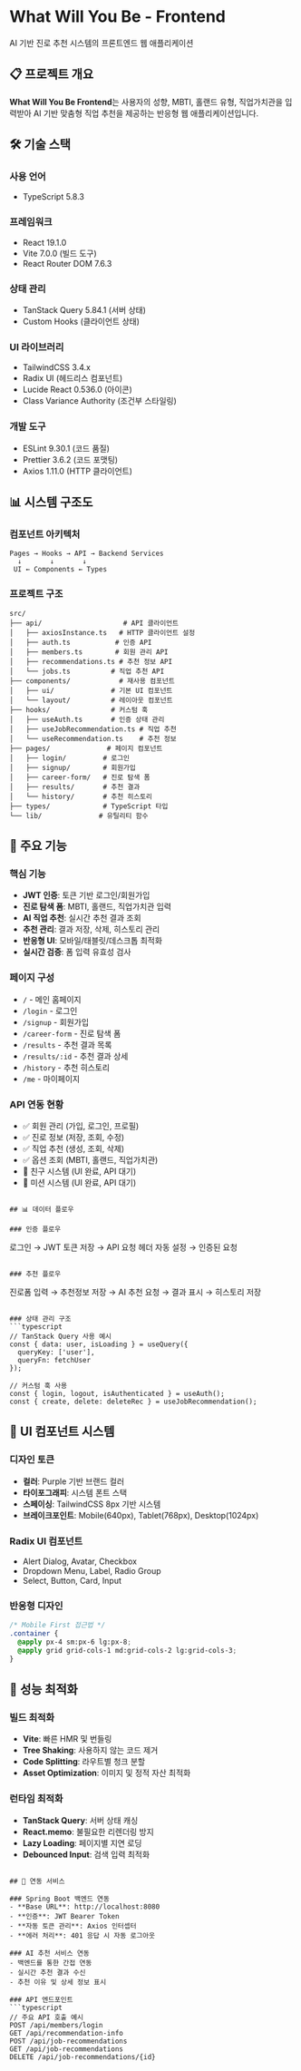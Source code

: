 # What Will You Be - Frontend

AI 기반 진로 추천 시스템의 프론트엔드 웹 애플리케이션

## 📋 프로젝트 개요

**What Will You Be Frontend**는 사용자의 성향, MBTI, 홀랜드 유형, 직업가치관을 입력받아 AI 기반 맞춤형 직업 추천을 제공하는 반응형 웹 애플리케이션입니다.

## 🛠 기술 스택

### 사용 언어
- TypeScript 5.8.3

### 프레임워크
- React 19.1.0
- Vite 7.0.0 (빌드 도구)
- React Router DOM 7.6.3

### 상태 관리
- TanStack Query 5.84.1 (서버 상태)
- Custom Hooks (클라이언트 상태)

### UI 라이브러리
- TailwindCSS 3.4.x
- Radix UI (헤드리스 컴포넌트)
- Lucide React 0.536.0 (아이콘)
- Class Variance Authority (조건부 스타일링)

### 개발 도구
- ESLint 9.30.1 (코드 품질)
- Prettier 3.6.2 (코드 포맷팅)
- Axios 1.11.0 (HTTP 클라이언트)

## 📊 시스템 구조도

### 컴포넌트 아키텍처
```
Pages → Hooks → API → Backend Services
  ↓       ↓       ↓
 UI ← Components ← Types
```

### 프로젝트 구조
```
src/
├── api/                    # API 클라이언트
│   ├── axiosInstance.ts   # HTTP 클라이언트 설정
│   ├── auth.ts           # 인증 API
│   ├── members.ts        # 회원 관리 API
│   ├── recommendations.ts # 추천 정보 API
│   └── jobs.ts          # 직업 추천 API
├── components/            # 재사용 컴포넌트
│   ├── ui/              # 기본 UI 컴포넌트
│   └── layout/          # 레이아웃 컴포넌트
├── hooks/               # 커스텀 훅
│   ├── useAuth.ts       # 인증 상태 관리
│   ├── useJobRecommendation.ts # 직업 추천
│   └── useRecommendation.ts    # 추천 정보
├── pages/              # 페이지 컴포넌트
│   ├── login/         # 로그인
│   ├── signup/        # 회원가입
│   ├── career-form/   # 진로 탐색 폼
│   ├── results/       # 추천 결과
│   └── history/       # 추천 히스토리
├── types/             # TypeScript 타입
└── lib/              # 유틸리티 함수
```

## 🎯 주요 기능

### 핵심 기능
- **JWT 인증**: 토큰 기반 로그인/회원가입
- **진로 탐색 폼**: MBTI, 홀랜드, 직업가치관 입력
- **AI 직업 추천**: 실시간 추천 결과 조회
- **추천 관리**: 결과 저장, 삭제, 히스토리 관리
- **반응형 UI**: 모바일/태블릿/데스크톱 최적화
- **실시간 검증**: 폼 입력 유효성 검사

### 페이지 구성
- `/` - 메인 홈페이지
- `/login` - 로그인
- `/signup` - 회원가입
- `/career-form` - 진로 탐색 폼
- `/results` - 추천 결과 목록
- `/results/:id` - 추천 결과 상세
- `/history` - 추천 히스토리
- `/me` - 마이페이지

### API 연동 현황
- ✅ 회원 관리 (가입, 로그인, 프로필)
- ✅ 진로 정보 (저장, 조회, 수정)
- ✅ 직업 추천 (생성, 조회, 삭제)
- ✅ 옵션 조회 (MBTI, 홀랜드, 직업가치관)
- 🚧 친구 시스템 (UI 완료, API 대기)
- 🚧 미션 시스템 (UI 완료, API 대기)

```

## 📊 데이터 플로우

### 인증 플로우
```
로그인 → JWT 토큰 저장 → API 요청 헤더 자동 설정 → 인증된 요청
```

### 추천 플로우
```
진로폼 입력 → 추천정보 저장 → AI 추천 요청 → 결과 표시 → 히스토리 저장
```

### 상태 관리 구조
```typescript
// TanStack Query 사용 예시
const { data: user, isLoading } = useQuery({
  queryKey: ['user'],
  queryFn: fetchUser
});

// 커스텀 훅 사용
const { login, logout, isAuthenticated } = useAuth();
const { create, delete: deleteRec } = useJobRecommendation();
```

## 🎨 UI 컴포넌트 시스템

### 디자인 토큰
- **컬러**: Purple 기반 브랜드 컬러
- **타이포그래피**: 시스템 폰트 스택
- **스페이싱**: TailwindCSS 8px 기반 시스템
- **브레이크포인트**: Mobile(640px), Tablet(768px), Desktop(1024px)

### Radix UI 컴포넌트
- Alert Dialog, Avatar, Checkbox
- Dropdown Menu, Label, Radio Group
- Select, Button, Card, Input

### 반응형 디자인
```css
/* Mobile First 접근법 */
.container {
  @apply px-4 sm:px-6 lg:px-8;
  @apply grid grid-cols-1 md:grid-cols-2 lg:grid-cols-3;
}
```

## 🔧 성능 최적화

### 빌드 최적화
- **Vite**: 빠른 HMR 및 번들링
- **Tree Shaking**: 사용하지 않는 코드 제거
- **Code Splitting**: 라우트별 청크 분할
- **Asset Optimization**: 이미지 및 정적 자산 최적화

### 런타임 최적화
- **TanStack Query**: 서버 상태 캐싱
- **React.memo**: 불필요한 리렌더링 방지
- **Lazy Loading**: 페이지별 지연 로딩
- **Debounced Input**: 검색 입력 최적화
```

## 🔗 연동 서비스

### Spring Boot 백엔드 연동
- **Base URL**: http://localhost:8080
- **인증**: JWT Bearer Token
- **자동 토큰 관리**: Axios 인터셉터
- **에러 처리**: 401 응답 시 자동 로그아웃

### AI 추천 서비스 연동
- 백엔드를 통한 간접 연동
- 실시간 추천 결과 수신
- 추천 이유 및 상세 정보 표시

### API 엔드포인트
```typescript
// 주요 API 호출 예시
POST /api/members/login
GET /api/recommendation-info
POST /api/job-recommendations
GET /api/job-recommendations
DELETE /api/job-recommendations/{id}
```